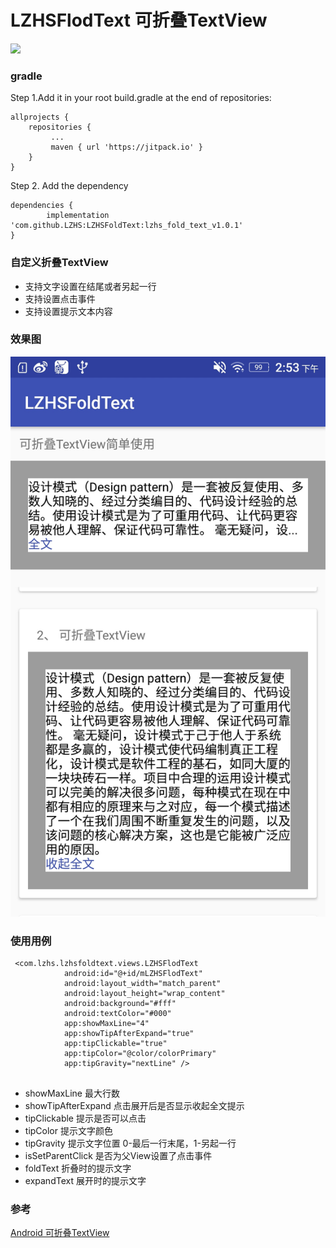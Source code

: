 # LZHSFlodText 可折叠TextView 

[![](https://img.shields.io/badge/LZHSFlodText-lzhs_fold_text_v1.0.1-brightgreen.svg)](https://jitpack.io/#LZHS/LZHSFlodText)



### gradle
Step 1.Add it in your root build.gradle at the end of repositories:

```
allprojects {
    repositories {
 		 ...
 		 maven { url 'https://jitpack.io' }
 	}
}
```

Step 2. Add the dependency

```
dependencies {
	    implementation 'com.github.LZHS:LZHSFoldText:lzhs_fold_text_v1.0.1'
}
```  

### 自定义折叠TextView
* 支持文字设置在结尾或者另起一行
* 支持设置点击事件
* 支持设置提示文本内容


### 效果图

![](https://github.com/LZHS/LZHSFoldText/blob/master/images/image01.jpg)


### 使用用例

```
 <com.lzhs.lzhsfoldtext.views.LZHSFlodText
            android:id="@+id/mLZHSFlodText"
            android:layout_width="match_parent"
            android:layout_height="wrap_content"
            android:background="#fff"
            android:textColor="#000"
            app:showMaxLine="4"
            app:showTipAfterExpand="true"
            app:tipClickable="true"
            app:tipColor="@color/colorPrimary"
            app:tipGravity="nextLine" />
            
```

* showMaxLine 最大行数
* showTipAfterExpand 点击展开后是否显示收起全文提示
* tipClickable 提示是否可以点击
* tipColor 提示文字颜色
* tipGravity 提示文字位置 0-最后一行末尾，1-另起一行
* isSetParentClick 是否为父View设置了点击事件
* foldText 折叠时的提示文字
* expandText 展开时的提示文字




### 参考

[Android 可折叠TextView](https://www.jianshu.com/p/53d47c54177e)
